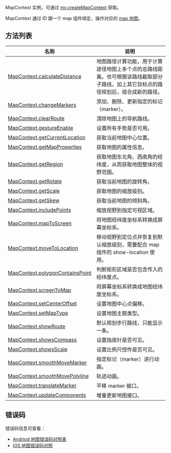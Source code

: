 MapContext 实例，可通过 [my.createMapContext](https://opendocs.alipay.com/mini/api/ui-map) 获取。

MapContext 通过 ID 跟一个 map 组件绑定，操作对应的 [map 地图](https://opendocs.alipay.com/mini/component/map)。

## 方法列表

| **名称** | **说明** |
| --- | --- |
| [MapContext.calculateDistance](https://opendocs.alipay.com/mini/00nfnc) | 地图路径计算功能，用于计算途径地图上多个点的总路线距离。也可根据该路线截取部分子路线，加上其它目标点的路径规划后，组合成新的路径。 |
| [MapContext.changeMarkers](https://opendocs.alipay.com/mini/00k9uj) | 添加、删除、更新指定的标记（marker）。 |
| [MapContext.clearRoute](https://opendocs.alipay.com/mini/api/qb6sf9) | 清除地图上的导航路线。 |
| [MapContext.gestureEnable](https://opendocs.alipay.com/mini/api/sgwf36) | 设置所有手势是否可用。 |
| [MapContext.getCurrentLocation](https://opendocs.alipay.com/mini/api/vc2gdt) | 获取当前地图中心位置。 |
| [MapContext.getMapProperties](https://opendocs.alipay.com/mini/00nfn7) | 获取地图的属性信息。 |
| [MapContext.getRegion](https://opendocs.alipay.com/mini/00nbqs) | 获取地图东北角、西南角的经纬度，从而获取地图整体的视野范围。 |
| [MapContext.getRotate](https://opendocs.alipay.com/mini/api/getrotate) | 获取当前地图的旋转角。 |
| [MapContext.getScale](https://opendocs.alipay.com/mini/api/getScale) | 获取地图的缩放级别。 |
| [MapContext.getSkew](https://opendocs.alipay.com/mini/api/getskew) | 获取当前地图的倾斜角。 |
| [MapContext.includePoints](https://opendocs.alipay.com/mini/api/includepoints) | 缩放视野到指定可视区域。 |
| [MapContext.mapToScreen](https://opendocs.alipay.com/mini/api/mapToScreen) | 将地图经纬度坐标系转换成屏幕坐标系。 |
| [MapContext.moveToLocation](https://opendocs.alipay.com/mini/api/ans8wt) | 移动视野到定位点并恢复到默认缩放级别，需要配合 map 组件的 show-location 使用。 |
| [MapContext.polygonContainsPoint](https://opendocs.alipay.com/mini/api/polygonContainsPoint) | 判断矩形区域是否包含传入的经纬度点。 |
| [MapContext.screenToMap](https://opendocs.alipay.com/mini/api/screenToMap) | 将屏幕坐标系转换成地图经纬度坐标系。 |
| [MapContext.setCenterOffset](https://opendocs.alipay.com/mini/api/setcenteroffset) | 设置地图中心点偏移。 |
| [MapContext.setMapType](https://opendocs.alipay.com/mini/api/setmaptype) | 设置地图主题类型。 |
| [MapContext.showRoute](https://opendocs.alipay.com/mini/api/uwffxx) | 默认规划步行路线，只能显示一条。 |
| [MapContext.showsCompass](https://opendocs.alipay.com/mini/api/rcsrn9) | 设置指南针是否可见。 |
| [MapContext.showsScale](https://opendocs.alipay.com/mini/api/gxk4r0) | 设置比例尺控件是否可见。 |
| [MapContext.smoothMoveMarker](https://opendocs.alipay.com/mini/00nedv) | 指定标记（marker）进行动画。 |
| [MapContext.smoothMovePolyline](https://opendocs.alipay.com/mini/00nd0e) | 轨迹动画。 |
| [MapContext.translateMarker](https://opendocs.alipay.com/mini/api/sg7chr) | 平移 marker 接口。 |
| [MapContext.updateComponents](https://opendocs.alipay.com/mini/api/bph944) | 增量更新地图接口。 |

## 错误码

错误码信息可查看：

- [Andriod 地图错误码对照表](https://lbs.amap.com/api/android-sdk/guide/map-tools/error-code)
- [iOS 地图错误码对照](https://lbs.amap.com/api/ios-sdk/guide/map-tool/errorcode/)
